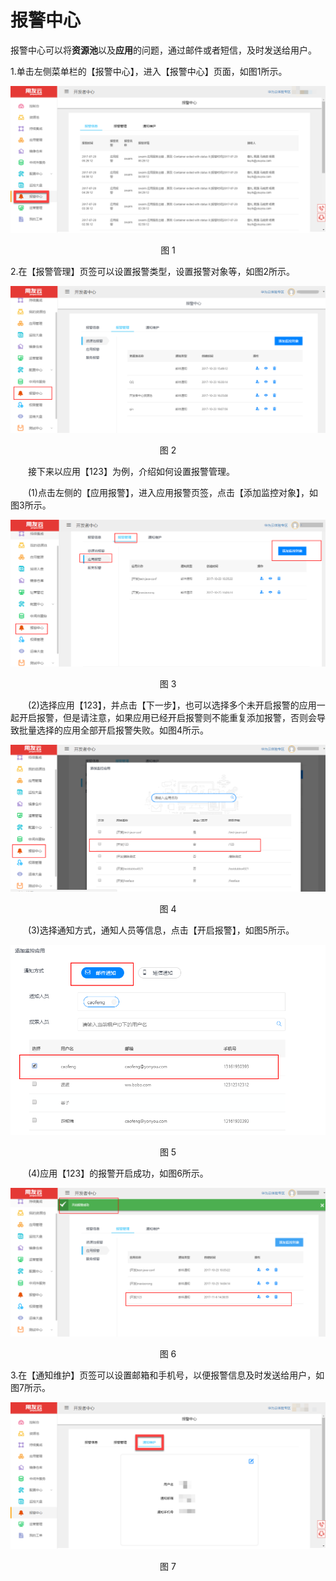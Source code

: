 # 报警中心

报警中心可以将**资源池**以及**应用**的问题，通过邮件或者短信，及时发送给用户。

1.单击左侧菜单栏的【报警中心】，进入【报警中心】页面，如图1所示。

<div align=center>

<img src="/articles/developer/5-/images/alarm_center_1.png"/>

</div>

<p align="center">图 1</p>

2.在【报警管理】页签可以设置报警类型，设置报警对象等，如图2所示。

<div align=center>

<img src="/articles/developer/5-/images/alarm_center_manage_1.png"/>

</div>

<p align="center">图 2</p>

&ensp;&ensp;&ensp;&ensp;接下来以应用【123】为例，介绍如何设置报警管理。

&ensp;&ensp;&ensp;&ensp;(1)点击左侧的【应用报警】，进入应用报警页签，点击【添加监控对象】，如图3所示。

<div align=center>

<img src="/articles/developer/5-/images/alarm_center_manage_2.png"/>

</div>

<p align="center">图 3</p>

&ensp;&ensp;&ensp;&ensp;(2)选择应用【123】，并点击【下一步】，也可以选择多个未开启报警的应用一起开启报警，但是请注意，如果应用已经开启报警则不能重复添加报警，否则会导致批量选择的应用全部开启报警失败。如图4所示。

<div align=center>

<img src="/articles/developer/5-/images/alarm_center_manage_3.png"/>

</div>

<p align="center">图 4</p>

&ensp;&ensp;&ensp;&ensp;(3)选择通知方式，通知人员等信息，点击【开启报警】，如图5所示。

<div align=center>

<img src="/articles/developer/5-/images/alarm_center_manage_4.png"/>

</div>

<p align="center">图 5</p>

&ensp;&ensp;&ensp;&ensp;(4)应用【123】的报警开启成功，如图6所示。

<div align=center>

<img src="/articles/developer/5-/images/alarm_center_manage_5.png"/>

</div>

<p align="center">图 6</p>

3.在【通知维护】页签可以设置邮箱和手机号，以便报警信息及时发送给用户，如图7所示。

<div align=center>

<img src="/articles/developer/5-/images/alarm_center_3.png"/>

</div>

<p align="center">图 7</p>

